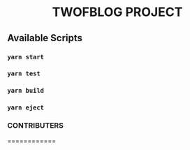 <h1 align="center">TWOFBLOG PROJECT</h1>

## Available Scripts

### `yarn start`

### `yarn test`

### `yarn build`
### `yarn eject`

### CONTRIBUTERS
============